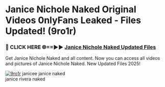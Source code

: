 # Janice Nichole Naked Original Videos 0nlyFans Leaked - Files Updated! (9ro1r)

<h3>🔴 CLICK HERE 🌐==►► <a href="https://tinyurl.com/yckcrads" rel="nofollow">Janice Nichole Naked Updated Files</a></h3>

Get Janice Nichole Naked and all content. Now you can access all videos and pictures of Janice Nichole Naked. New Updated Files 2025!

[![9ro1r](https://i.imgur.com/hpKpOFt.gif)](https://tinyurl.com/yckcrads)
janicee janice naked<br>
janice rivera naked